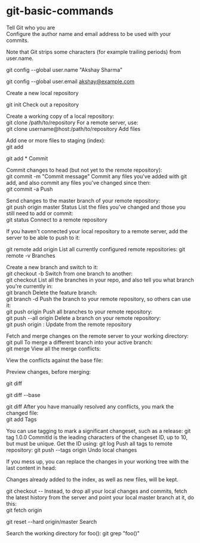 # git-basic-commands

Tell Git who you are	
Configure the author name and email address to be used with your commits.

Note that Git strips some characters (for example trailing periods) from user.name.

git config --global user.name "Akshay Sharma"

git config --global user.email akshay@example.com

Create a new local repository

 	
git init
Check out a repository

Create a working copy of a local repository:	
git clone /path/to/repository
For a remote server, use:	
git clone username@host:/path/to/repository
Add files

Add one or more files to staging (index):	
git add <filename>

git add *
Commit

Commit changes to head (but not yet to the remote repository):	
git commit -m "Commit message"
Commit any files you've added with git add, and also commit any files you've changed since then:	
git commit -a
Push

Send changes to the master branch of your remote repository:	
git push origin master
Status	List the files you've changed and those you still need to add or commit:	
git status
Connect to a remote repository

If you haven't connected your local repository to a remote server, add the server to be able to push to it:

git remote add origin <server>
List all currently configured remote repositories:	git remote -v
Branches

Create a new branch and switch to it:	
git checkout -b <branchname>
Switch from one branch to another:	
git checkout <branchname>
List all the branches in your repo, and also tell you what branch you're currently in:	
git branch
Delete the feature branch:	
git branch -d <branchname>
Push the branch to your remote repository, so others can use it:	
git push origin <branchname>
Push all branches to your remote repository:	
git push --all origin
Delete a branch on your remote repository:	
git push origin :<branchname>
Update from the remote repository

 

Fetch and merge changes on the remote server to your working directory:	
git pull
To merge a different branch into your active branch:	
git merge <branchname>
View all the merge conflicts:

View the conflicts against the base file:

Preview changes, before merging:

git diff

git diff --base <filename>

git diff <sourcebranch> <targetbranch>
After you have manually resolved any conflicts, you mark the changed file:	
git add <filename>
Tags

You can use tagging to mark a significant changeset, such as a release:	
git tag 1.0.0 <commitID>
CommitId is the leading characters of the changeset ID, up to 10, but must be unique. Get the ID using:	
git log
Push all tags to remote repository:	
git push --tags origin
Undo local changes

If you mess up, you can replace the changes in your working tree with the last content in head:

Changes already added to the index, as well as new files, will be kept.

git checkout -- <filename>
Instead, to drop all your local changes and commits, fetch the latest history from the server and point your local master branch at it, do this:	
git fetch origin

git reset --hard origin/master
Search

Search the working directory for foo():	git grep "foo()"

